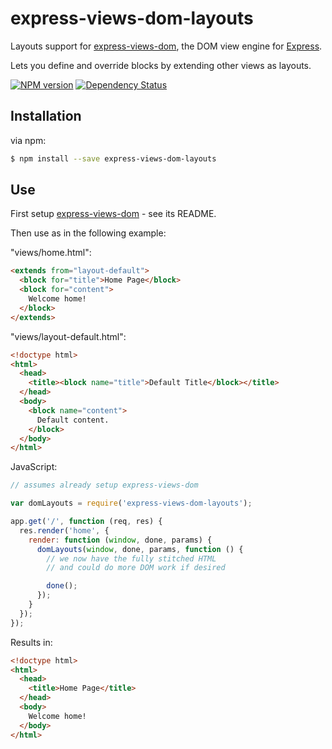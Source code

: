 express-views-dom-layouts
==========================

Layouts support for [express-views-dom], the DOM view engine for [Express][express].

Lets you define and override blocks by extending other views as layouts.

[![NPM version](https://badge.fury.io/js/express-views-dom-layouts.png)](http://badge.fury.io/js/express-views-dom-layouts)
[![Dependency Status](https://david-dm.org/AndersDJohnson/express-views-dom-layouts.png)](https://david-dm.org/AndersDJohnson/express-views-dom-layouts)

## Installation

via npm:

```bash
$ npm install --save express-views-dom-layouts
```

## Use

First setup [express-views-dom] - see its README.

Then use as in the following example:

"views/home.html":
```html
<extends from="layout-default">
  <block for="title">Home Page</block>
  <block for="content">
    Welcome home!
  </block>
</extends>
```

"views/layout-default.html":
```html
<!doctype html>
<html>
  <head>
    <title><block name="title">Default Title</block></title>
  </head>
  <body>
    <block name="content">
      Default content.
    </block>
  </body>
</html>
```

JavaScript:
```javascript
// assumes already setup express-views-dom

var domLayouts = require('express-views-dom-layouts');

app.get('/', function (req, res) {
  res.render('home', {
    render: function (window, done, params) {
      domLayouts(window, done, params, function () {
        // we now have the fully stitched HTML
        // and could do more DOM work if desired

        done();
      });
    }
  });
});
```

Results in:
```html
<!doctype html>
<html>
  <head>
    <title>Home Page</title>
  </head>
  <body>
    Welcome home!
  </body>
</html>
```

[express]: http://expressjs.com/
[express-views-dom]: https://github.com/AndersDJohnson/express-views-dom

